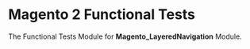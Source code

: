 # Magento 2 Functional Tests

The Functional Tests Module for **Magento_LayeredNavigation** Module.
